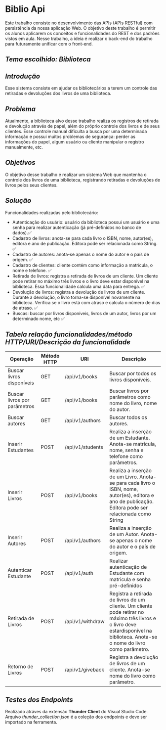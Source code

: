 
# Biblio Api

Este trabalho consiste no 
desenvolvimento das APIs (APIs RESTful) com persistência da nossa 
aplicação Web. O objetivo deste trabalho é permitir os alunos aplicarem 
os conceitos e funcionalidades do REST e dos padrões vistos em aula. 
Nesse trabalho, a ideia é realizar o back-end do trabalho para 
futuramente unificar com o front-end.

*Tema escolhido: Biblioteca*
-

*Introdução*
-
Esse sistema consiste em ajudar os bibliotecários a terem um
controle das retiradas e devoluções dos livros de uma biblioteca.

*Problema*
-
Atualmente, a biblioteca alvo desse trabalho realiza os registros
de retirada e devolução através de papel, além do próprio controle
dos livros e de seus clientes. Esse controle manual dificulta a
busca por uma determinada informação e possui muitos
problemas de segurança: perder as informações do papel, algum
usuário ou cliente manipular o registro manualmente, etc.

*Objetivos*
-
O objetivo desse trabalho é realizar um sistema Web que
mantenha o controle dos livros de uma biblioteca, registrando
retiradas e devoluções de livros pelos seus clientes.

*Solução*
-
Funcionalidades realizadas pelo bibliotecário:
- Autenticação do usuário: usuário da biblioteca possui um
usuário e uma senha para realizar autenticação (já pré-definidos
no banco de dados).✅
- Cadastro de livros: anota-se para cada livro o ISBN, nome,
autor(es), editora e ano de publicação. Editora pode ser
relacionada como String. ✅
- Cadastro de autores: anota-se apenas o nome do autor e o país de
origem. ✅
- Cadastro de clientes: cliente contém como informação a
matrícula, o nome e telefone. ✅
- Retirada de livros: registra a retirada de livros de um cliente. Um
cliente pode retirar no máximo três livros e o livro deve estar
disponível na biblioteca. Essa funcionalidade calcula uma data
para entrega. ✅
- Devolução de livros: registra a devolução de livros de um cliente.
Durante a devolução, o livro torna-se disponível novamente na
biblioteca. Verifica se o livro está com atraso e calcula o número
de dias de atraso. ✅
- Buscas: buscar por livros disponíveis, livros de um autor, livros
por um determinado nome, etc ✅

*Tabela relação funcionalidades/método HTTP/URI/Descrição da funcionalidade*
-
| Operação | Método HTTP | URI | Descrição |
| --- | --- | --- | --- |
| Buscar livros disponíveis | GET | /api/v1/books | Buscar por todos os livros disponíveis.  |
| Buscar livros por parâmetros | GET | /api/v1/books | Buscar livros por parâmetros como nome do livro, nome do autor. |
| Buscar autores | GET | /api/v1/authors | Buscar todos os autores. |
| Inserir Estudantes | POST | /api/v1/students | Realiza a inserção de um Estudante. Anota-se matrícula, nome, senha e telefone como parâmetros. |
| Inserir Livros | POST | /api/v1/books | Realiza a inserção de um Livro. Anota-se para cada livro o ISBN, nome, autor(es), editora e ano de publicação. Editora pode ser relacionada como String |
| Inserir Autores | POST | /api/v1/authors | Realiza a inserção de um Autor. Anota-se apenas o nome do autor e o país de origem. |
| Autenticar Estudante | POST | /api/v1/auth | Realizar autenticação de Estudante com matricula e senha pré-definidos |
| Retirada de Livros | POST | /api/v1/withdraw | Registra a retirada de livros de um cliente. Um cliente pode retirar no máximo três livros e o livro deve estardisponível na biblioteca. Anota-se o nome do livro como parâmetro. |
| Retorno de Livros | POST | /api/v1/giveback | Registra a devolução de livros de um cliente. Anota-se nome do livro como parâmetro. |


*Testes dos Endpoints*
-
Realizado atráves da extensão **Thunder Client** do Visual Studio Code.
Arquivo *thunder_collection.json* é a coleção dos endpoints e deve ser importado na ferramenta.
